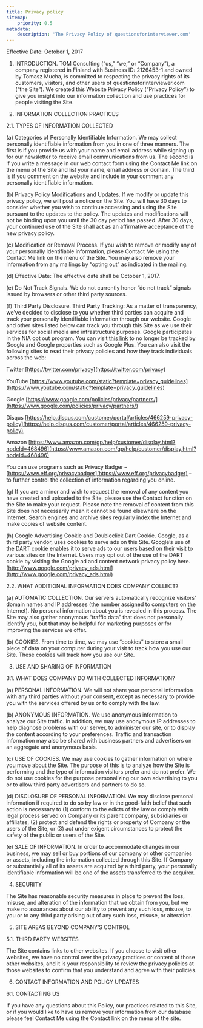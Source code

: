 ```yaml
---
title: Privacy policy
sitemap:
    priority: 0.5
metadata:
    description: 'The Privacy Policy of questionsforinterviewer.com'
---
```

Effective Date: October 1, 2017

1. INTRODUCTION. TOM Consulting (“us,” “we,” or “Company”), a company registered in Finland with Business ID: 2126453-1 and owned by Tomasz Mucha, is committed to respecting the privacy rights of its customers, visitors, and other users of questionsforinterviewer.com (“the Site”). We created this Website Privacy Policy (“Privacy Policy”) to give you insight into our information collection and use practices for people visiting the Site.

2. INFORMATION COLLECTION PRACTICES

2.1. TYPES OF INFORMATION COLLECTED

(a) Categories of Personally Identifiable Information.  We may collect personally identifiable information from you in one of three manners. The first is if you provide us with your name and email address while signing up for our newsletter to receive email communications from us. The second is if you write a message in our web contact form using the Contact Me link on the menu of the Site and list your name, email address or domain. The third is if you comment on the website and include in your comment any personally identifiable information.

(b) Privacy Policy Modifications and Updates. If we modify or update this privacy policy, we will post a notice on the Site. You will have 30 days to consider whether you wish to continue accessing and using the Site pursuant to the updates to the policy. The updates and modifications will not be binding upon you until the 30 day period has passed. After 30 days, your continued use of the Site shall act as an affirmative acceptance of the new privacy policy.

(c) Modification or Removal Process. If you wish to remove or modify any of your personally identifiable information, please Contact Me using the Contact Me link on the menu of the Site. You may also remove your information from any mailings by “opting out” as indicated in the mailing.

(d) Effective Date: The effective date shall be October 1, 2017.

(e) Do Not Track Signals. We do not currently honor “do not track” signals issued by browsers or other third party sources.

(f) Third Party Disclosure. Third Party Tracking: As a matter of transparency, we’ve decided to disclose to you whether third parties can acquire and track your personally identifiable information through our website. Google and other sites listed below can track you through this Site as we use their services for social media and infrastructure purposes. Google participates in the NIA opt out program. You can visit [this link](http://www.networkadvertising.org/choices/#completed) to no longer be tracked by Google and Google properties such as Google Plus. You can also visit the following sites to read their privacy policies and how they track individuals across the web:

Twitter [https://twitter.com/privacy](https://twitter.com/privacy)

YouTube [https://www.youtube.com/static?template=privacy_guidelines](https://www.youtube.com/static?template=privacy_guidelines)

Google [https://www.google.com/policies/privacy/partners/](https://www.google.com/policies/privacy/partners/)

Disqus [https://help.disqus.com/customer/portal/articles/466259-privacy-policy](https://help.disqus.com/customer/portal/articles/466259-privacy-policy)

Amazon [https://www.amazon.com/gp/help/customer/display.html?nodeId=468496](https://www.amazon.com/gp/help/customer/display.html?nodeId=468496)

You can use programs such as Privacy Badger – [https://www.eff.org/privacybadger](https://www.eff.org/privacybadger) – to further control the collection of information regarding you online.

(g)  If you are a minor and wish to request the removal of any content you have created and uploaded to the Site, please use the Contact function on the Site to make your request. Please note the removal of content from this Site does not necessarily mean it cannot be found elsewhere on the Internet. Search engines and archive sites regularly index the Internet and make copies of website content.

(h) Google Advertising Cookie and Doubleclick Dart Cookie. Google, as a third party vendor, uses cookies to serve ads on this Site. Google’s use of the DART cookie enables it to serve ads to our users based on their visit to various sites on the Internet. Users may opt out of the use of the DART cookie by visiting the Google ad and content network privacy policy here. [http://www.google.com/privacy_ads.html](http://www.google.com/privacy_ads.html)

2.2. WHAT ADDITIONAL INFORMATION DOES COMPANY COLLECT?

(a) AUTOMATIC COLLECTION. Our servers automatically recognize visitors’ domain names and IP addresses (the number assigned to computers on the Internet). No personal information about you is revealed in this process. The Site may also gather anonymous “traffic data” that does not personally identify you, but that may be helpful for marketing purposes or for improving the services we offer.

(b) COOKIES. From time to time, we may use “cookies” to store a small piece of data on your computer during your visit to track how you use our Site. These cookies will track how you use our Site.

3. USE AND SHARING OF INFORMATION

3.1. WHAT DOES COMPANY DO WITH COLLECTED INFORMATION?

(a) PERSONAL INFORMATION. We will not share your personal information with any third parties without your consent, except as necessary to provide you with the services offered by us or to comply with the law.

(b) ANONYMOUS INFORMATION. We use anonymous information to analyze our Site traffic. In addition, we may use anonymous IP addresses to help diagnose problems with our server, to administer our site, or to display the content according to your preferences. Traffic and transaction information may also be shared with business partners and advertisers on an aggregate and anonymous basis.

(c) USE OF COOKIES. We may use cookies to gather information on where you move about the Site. The purpose of this is to analyze how the Site is performing and the type of information visitors prefer and do not prefer. We do not use cookies for the purpose personalizing our own advertising to you or to allow third party advertisers and partners to do so.

(d) DISCLOSURE OF PERSONAL INFORMATION. We may disclose personal information if required to do so by law or in the good-faith belief that such action is necessary to (1) conform to the edicts of the law or comply with legal process served on Company or its parent company, subsidiaries or affiliates, (2) protect and defend the rights or property of Company or the users of the Site, or (3) act under exigent circumstances to protect the safety of the public or users of the Site.

(e) SALE OF INFORMATION. In order to accommodate changes in our business, we may sell or buy portions of our company or other companies or assets, including the information collected through this Site. If Company or substantially all of its assets are acquired by a third party, your personally identifiable information will be one of the assets transferred to the acquirer.

4. SECURITY

The Site has reasonable security measures in place to prevent the loss, misuse, and alteration of the information that we obtain from you, but we make no assurances about our ability to prevent any such loss, misuse, to you or to any third party arising out of any such loss, misuse, or alteration.

5. SITE AREAS BEYOND COMPANY’S CONTROL

5.1. THIRD PARTY WEBSITES

The Site contains links to other websites. If you choose to visit other websites, we have no control over the privacy practices or content of those other websites, and it is your responsibility to review the privacy policies at those websites to confirm that you understand and agree with their policies.

6. CONTACT INFORMATION AND POLICY UPDATES

6.1. CONTACTING US

If you have any questions about this Policy, our practices related to this Site, or if you would like to have us remove your information from our database please feel Contact Me using the Contact link on the menu of the site.
